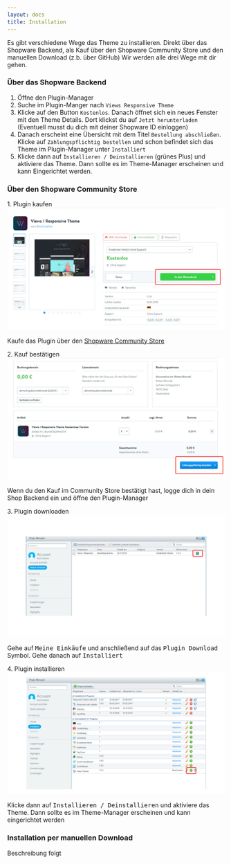 ```yaml
---
layout: docs
title: Installation
---
```


Es gibt verschiedene Wege das Theme zu installieren.
Direkt über das Shopware Backend, als Kauf über den Shopware Community Store und den manuellen Download (z.b. über GitHub)
Wir werden alle drei Wege mit dir gehen.

### Über das Shopware Backend

1. Öffne den Plugin-Manager
2. Suche im Plugin-Manger nach `Views Responsive Theme`
3. Klicke auf den Button `Kostenlos`. Danach öffnet sich ein neues Fenster mit den Theme Details. Dort klickst du auf `Jetzt herunterladen` (Eventuell musst du dich mit deiner Shopware ID einloggen)
4. Danach erscheint eine Übersicht mit dem Titel `Bestellung abschließen`. Klicke auf `Zahlungspflichtig bestellen` und schon befindet sich das Theme im Plugin-Manager unter `Installiert`
5. Klicke dann auf `Installieren / Deinstallieren` (grünes Plus) und aktiviere das Theme. Dann sollte es im Theme-Manager erscheinen und kann Eingerichtet werden.

### Über den Shopware Community Store

<div class="card-deck pb-4 pt-5">
    <div class="card">
        <div class="card-header">
            1. Plugin kaufen
        </div>
        <a href="scs-theme-views-detail-page.jpg" target="_blank">
            <img class="card-img-top" src="scs-theme-views-detail-page.jpg">
        </a>
        <div class="card-body">
            <p class="card-text">
               Kaufe das Plugin über den <a href="https://store.shopware.com/blur467826946731/views/responsive-theme.html?number=Blur467826946731f" target="_blank">Shopware Community Store</a>
            </p>           
        </div>
    </div>
    <div class="card">
        <div class="card-header">
            2. Kauf bestätigen
        </div>
        <a href="scs-theme-views-confirm-page.jpg" target="_blank">
            <img class="card-img-top" src="scs-theme-views-confirm-page.jpg">
        </a>
        <div class="card-body">
            <p class="card-text">
                Wenn du den Kauf im Community Store bestätigt hast, logge dich in dein Shop Backend ein und öffne den Plugin-Manager
            </p>      
        </div>
    </div>
</div>

<div class="card-deck pb-5">
    <div class="card">
        <div class="card-header">
            3. Plugin downloaden
        </div>
        <a href="sw-backend-plugin-manager-my-purchase.jpg" target="_blank">
            <img class="card-img-top" src="sw-backend-plugin-manager-my-purchase.jpg">
        </a>
        <div class="card-body">
            <p class="card-text">
                Gehe auf <kbd>Meine Einkäufe</kbd> und anschließend auf das <kbd>Plugin Download</kbd> Symbol. Gehe danach auf <kbd>Installiert</kbd>
            </p>
        </div>
    </div>
    <div class="card">
        <div class="card-header">
            4. Plugin installieren
        </div>
        <a href="sw-backend-plugin-manager-my-plugins.jpg" target="_blank">
            <img class="card-img-top" src="sw-backend-plugin-manager-my-plugins.jpg">
        </a>
        <div class="card-body">
            <p class="card-text">
                Klicke dann auf <kbd>Installieren / Deinstallieren</kbd> und aktiviere das Theme. Dann sollte es im Theme-Manager erscheinen und kann eingerichtet werden
            </p>      
        </div>
    </div>
</div>

### Installation per manuellen Download

Beschreibung folgt
